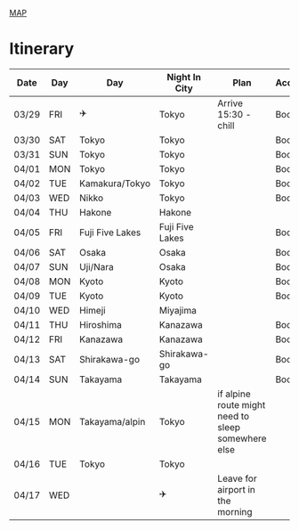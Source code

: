 [MAP](https://www.google.com/maps/d/embed?mid=1GqcsMsJTb3JPUCn7sbIqKMuthIuCuJ0s)

# Itinerary

|  Date | Day   |Day                  |Night In City   |Plan                                                | Accomodations|
|-------|-------|---------------------|----------------|----------------------------------------------------|--------------|
|03/29  |FRI    |✈️                   |Tokyo            |Arrive 15:30 - chill                               |Booked        | 
|03/30  |SAT    |Tokyo                |Tokyo           |                                                    |Booked        | 
|03/31  |SUN    |Tokyo                |Tokyo           |                                                    |Booked        | 
|04/01  |MON    |Tokyo                |Tokyo           |                                                    |Booked        | 
|04/02  |TUE    |Kamakura/Tokyo       |Tokyo           |                                                    |Booked        | 
|04/03  |WED    |Nikko                |Tokyo           |                                                    |Booked        | 
|04/04  |THU    |Hakone               |Hakone          |                                                    |
|04/05  |FRI    |Fuji Five Lakes      |Fuji Five Lakes |                                                    |Booked        |
|04/06  |SAT    |Osaka                |Osaka           |                                                    |Booked        |
|04/07  |SUN    |Uji/Nara             |Osaka           |                                                    |Booked        |
|04/08  |MON    |Kyoto                |Kyoto           |                                                    |Booked        |
|04/09  |TUE    |Kyoto                |Kyoto           |                                                    |Booked        |
|04/10  |WED    |Himeji               |Miyajima        |                                                    |
|04/11  |THU    |Hiroshima            |Kanazawa        |                                                    |Booked        |
|04/12  |FRI    |Kanazawa             |Kanazawa        |                                                    |Booked        |
|04/13  |SAT    |Shirakawa-go         |Shirakawa-go    |                                                    |Booked        | 
|04/14  |SUN    |Takayama             |Takayama        |                                                    |Booked        | 
|04/15  |MON    |Takayama/alpin       |Tokyo           |if alpine route might need to sleep somewhere else  |
|04/16  |TUE    |Tokyo                |Tokyo           |                                                    |
|04/17  |WED    |                     |✈️              |Leave for airport in the morning                    |
